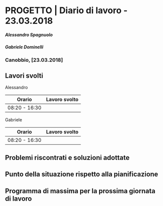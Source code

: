 # PROGETTO | Diario di lavoro - 23.03.2018
##### Alessandro Spagnuolo
##### Gabriele Dominelli
### Canobbio, [23.03.2018]

## Lavori svolti
Alessandro

|Orario        |Lavoro svolto                 |
|--------------|------------------------------|
|08:20 - 16:30 ||                 


Gabriele

|Orario        |Lavoro svolto                 |
|--------------|------------------------------|
|08:20 - 16:30 ||


##  Problemi riscontrati e soluzioni adottate


##  Punto della situazione rispetto alla pianificazione


## Programma di massima per la prossima giornata di lavoro
